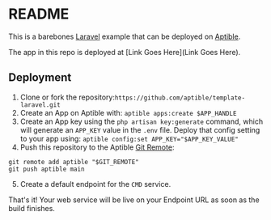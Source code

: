 # README

This is a barebones [Laravel](https://laravel.com/) example that can be deployed on [Aptible](https://aptible.com).

The app in this repo is deployed at [Link Goes Here](Link Goes Here).

## Deployment

1. Clone or fork the repository:`https://github.com/aptible/template-laravel.git`
2. Create an App on Aptible with: `aptible apps:create $APP_HANDLE`
3. Create an App key using the `php artisan key:generate` command, which will generate an `APP_KEY` value in the `.env` file. Deploy that config setting to your app using:
`aptible config:set APP_KEY="$APP_KEY_VALUE"`
4. Push this repository to the Aptible [Git Remote](https://deploy-docs.aptible.com/docs/git-remote):
```
git remote add aptible "$GIT_REMOTE"
git push aptible main
```
5. Create a default endpoint for the `CMD` service.

That's it! Your web service will be live on your Endpoint URL as soon as the build finishes.
